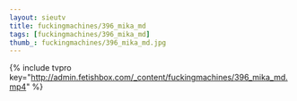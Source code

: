```yaml
--- 
layout: sieutv
title: fuckingmachines/396_mika_md
tags: [fuckingmachines/396_mika_md]
thumb_: fuckingmachines/396_mika_md.jpg
---
```

{% include tvpro key="http://admin.fetishbox.com/_content/fuckingmachines/396_mika_md.mp4" %} 
